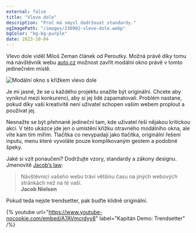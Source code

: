 ```yaml
---
external: false
title: "Vlevo dole"
description: "Proč má smysl dodržovat standardy."
ogImagePath: "/images/230902-vlevo-dole.webp"
bgColor: "bg-bg-purple"
date: 2023-10-04
---
```


Vlevo dole viděl Miloš Zeman článek od Peroutky. Možná právě díky tomu má návštěvník webu [auto.cz](https://auto.cz) možnost zavřít modální okno právě v tomto jedinečném místě.

![Modální okno s křížkem vlevo dole](/images/230902-vlevo-dole.webp)

Je mi jasné, že se u každého projektu snažíte být originální. Chcete aby vyniknul mezi konkurencí, aby si jej lidé zapamatovali. Problém nastane, pokud díky vaší kreativitě není uživatel schopen vaším webem proplout a používat jej.

Nesnažte se být přehnaně jedineční tam, kde uživatel řeší nějakou kritickou akci. V této ukázce jde jen o umístění křížku otravného modálního okna, ale víte kam tím mířím. Tlačítka co nevypadají jako tlačítka, originální řešení inputu, menu které vyvoláte pouze komplikovaným gestem a podobné špeky.

Jaké si vzít ponaučení? Dodržujte vzory, standardy a zákony designu. Jmenovitě [Jacob’s law](https://lawsofux.com/jakobs-law/):

> Návštěvníci vašeho webu tráví většinu času na jiných webových stránkách než na té vaší.\
**Jacob Nielsen**

Pokud teda nejste trendsetter, pak buďte klidně originální.

{% youtube url="https://www.youtube-nocookie.com/embed/A7AVmcrdyy8" label="Kapitán Demo: Trendsetter" /%}
